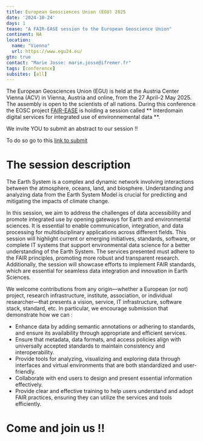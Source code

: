 ```yaml
---
title: European Geosciences Union (EGU) 2025
date: '2024-10-24'
days: 1
tease: "A FAIR-EASE session to the European Geoscience Union"
continent: NA
location:
  name: "Vienna"
  url: https://www.egu24.eu/
gtn: true
contact: "Marie Josse: marie.josse@ifremer.fr"
tags: [conference]
subsites: [all]
---
```


The European Geosciences Union (EGU) is held at the Austria Center Vienna (ACV) in Vienna, Austria and online, from the  27 April–2 May 2025. The assembly is open to the scientists of all nations. During this conference the EOSC project [FAIR-EASE](https://fairease.eu/) is holding a session called ** Interdomain digital services for integrated use of environnemental data **. 

We invite YOU to submit an abstract to our session !!

To do so go to this [link to submit](https://meetingorganizer.copernicus.org/EGU25/session/51938)


# The session description

The Earth System is a complex and dynamic network involving interactions between the atmosphere, oceans, land, and biosphere. Understanding and analyzing data from the Earth System Model is crucial for predicting and mitigating the impacts of climate change.

In this session, we aim to address the challenges of data accessibility and promote integrated use by opening gateways for Earth and environmental sciences. It is essential to enable communication, integration, and data processing for multidisciplinary applications across different fields. This session will highlight current or emerging initiatives, standards, software, or complete IT systems that support environmental data science for a better understanding of the Earth System. The services presented must adhere to the FAIR principles, promoting more robust and transparent research. Additionally, the session will showcase efforts to implement FAIR standards, which are essential for seamless data integration and innovation in Earth Sciences.

We welcome contributions from any origin—whether a European (or not) project, research infrastructure, institute, association, or individual researcher—that presents a vision, service, IT infrastructure, software stack, standard, etc.
In particular, we encourage submission that demonstrate how we can :
- Enhance data by adding semantic annotations or adhering to standards, and ensure its availability through appropriate and efficient services.
- Ensure that metadata, data formats, and access policies align with universally accepted standards to maintain consistency and interoperability.
- Provide tools for analyzing, visualizing and exploring data through interfaces and virtual environments that are both standardized and user-friendly.
- Collaborate with end users to design and present essential information effectively.
- Provide clear and effective training to help users understand and adopt FAIR practices, ensuring they can utilize the services and tools efficiently.

# Come and join us !!
